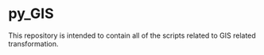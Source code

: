 # py_GIS
This repository is intended to contain all of the scripts related to GIS related transformation.
